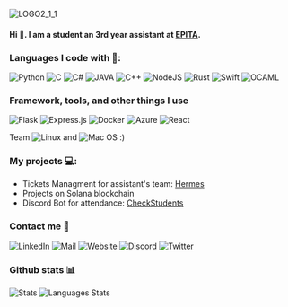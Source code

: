 ![LOGO2_1_1](https://user-images.githubusercontent.com/14821642/130301893-7d7ebc12-37b3-41bb-bab0-c1e21bf87a19.gif)

#### Hi 👋. I am a student an 3rd year assistant at [EPITA](https://www.epita.fr).

### Languages I code with 🎯:
![Python](https://img.shields.io/badge/python-3670A0?style=for-the-badge&logo=python&logoColor=ffdd54)
![C](https://img.shields.io/badge/c-%2300599C.svg?style=for-the-badge&logo=c&logoColor=white)
![C#](https://img.shields.io/badge/c%23-%23239120.svg?style=for-the-badge&logo=c-sharp&logoColor=white)
![JAVA](https://img.shields.io/badge/-JAVA-red?color=aa0000&style=for-the-badge&logo=java&logoColor=white)
![C++](https://img.shields.io/badge/c++-%2300599C.svg?style=for-the-badge&logo=c%2B%2B&logoColor=white)
![NodeJS](https://img.shields.io/badge/node.js-6DA55F?style=for-the-badge&logo=node.js&logoColor=white)
![Rust](https://img.shields.io/badge/rust-%23000000.svg?style=for-the-badge&logo=rust&logoColor=white)
![Swift](https://img.shields.io/badge/swift-F54A2A?style=for-the-badge&logo=swift&logoColor=white)
![OCAML](https://img.shields.io/badge/-Ocaml-orange?color=cc4100&style=for-the-badge&logo=ocaml&logoColor=white)

### Framework, tools, and other things I use
![Flask](https://img.shields.io/badge/flask-%23000.svg?style=for-the-badge&logo=flask&logoColor=white)
![Express.js](https://img.shields.io/badge/express.js-%23404d59.svg?style=for-the-badge&logo=express&logoColor=%2361DAFB)
![Docker](https://img.shields.io/badge/docker-%230db7ed.svg?style=for-the-badge&logo=docker&logoColor=white)
![Azure](https://img.shields.io/badge/azure-%230072C6.svg?style=for-the-badge&logo=microsoftazure&logoColor=white)
![React](https://img.shields.io/badge/react-%2320232a.svg?style=for-the-badge&logo=react&logoColor=%2361DAFB)

Team ![Linux](https://img.shields.io/badge/Linux-FCC624?style=for-the-badge&logo=linux&logoColor=black) and ![Mac OS](https://img.shields.io/badge/mac%20os-000000?style=for-the-badge&logo=macos&logoColor=F0F0F0) :)


### My projects 💻:
- Tickets Managment for assistant's team: [Hermes](https://github.com/Renaud-Dov/Hermes)
- Projects on Solana blockchain
- Discord Bot for attendance: [CheckStudents](https://github.com/Renaud-Dov/CheckStudents)

### Contact me 📢
[![LinkedIn](https://img.shields.io/badge/renaud.dov.devers-%230077B5.svg?style=for-the-badge&logo=linkedin&logoColor=white)](https://www.linkedin.com/in/renaud-dov-devers)
[![Mail](https://img.shields.io/badge/contact@bugbear.fr-D14836?style=for-the-badge)](mailto:contact@bugbear.fr)
[![Website](https://img.shields.io/badge/bugbear.fr-4DC730?style=for-the-badge)](https://bugbear.fr)
![Discord](https://img.shields.io/badge/BugBear%238715-%237289DA.svg?style=for-the-badge&logo=discord&logoColor=white)
[![Twitter](https://img.shields.io/badge/dov__chavers-%231DA1F2.svg?style=for-the-badge&logo=Twitter&logoColor=white)](https://twitter.com/dov_chavers/)


### Github stats 📊
![Stats](https://github-readme-stats.vercel.app/api?username=Renaud-Dov&show_icons=true&bg_color=45,e6930e,a61127&title_color=fff&text_color=fff&icon_color=fff)
![Languages Stats](https://github-readme-stats.vercel.app/api/top-langs/?username=Renaud-Dov&show_icons=true&bg_color=45,e6930e,a61127&title_color=fff&text_color=fff&icon_color=fff&layout=compact)

